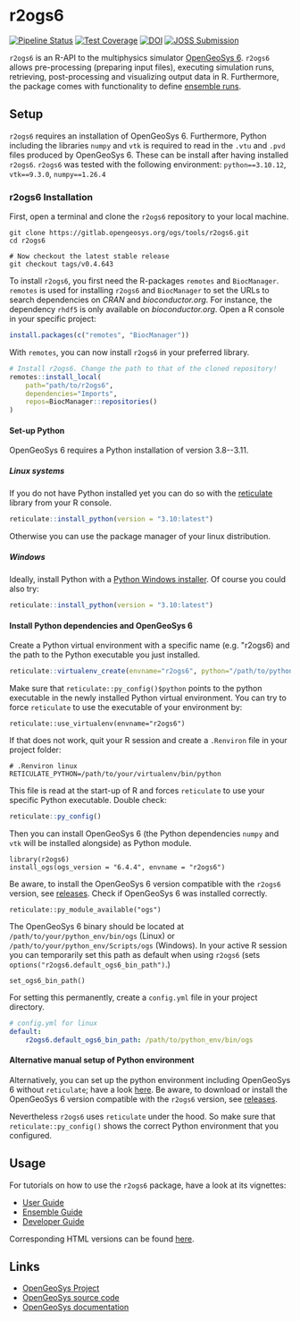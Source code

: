 # r2ogs6

[![Pipeline Status](https://gitlab.opengeosys.org/ogs/tools/r2ogs6/badges/master/pipeline.svg)](https://gitlab.opengeosys.org/ogs/tools/r2ogs6/-/commits/master)
[![Test Coverage](https://gitlab.opengeosys.org/ogs/tools/r2ogs6/badges/master/coverage.svg)](https://gitlab.opengeosys.org/ogs/tools/r2ogs6/-/jobs)
[![DOI](https://zenodo.org/badge/DOI/10.5281/zenodo.7389626.svg)](https://doi.org/10.5281/zenodo.7389626)
[![JOSS Submission](https://joss.theoj.org/papers/08cb661c22ca8553e418acafeb9e7cb5/status.svg)](https://joss.theoj.org/papers/08cb661c22ca8553e418acafeb9e7cb5)

`r2ogs6` is an R-API to the multiphysics simulator [OpenGeoSys 6](https://gitlab.opengeosys.org/ogs/ogs).
`r2ogs6` allows pre-processing (preparing input files), executing simulation runs, retrieving, post-processing and visualizing output data in R.
Furthermore, the package comes with functionality to define [ensemble runs](vignettes/ensemble_workflow_vignette.Rmd).

## Setup

`r2ogs6` requires an installation of OpenGeoSys 6.
Furthermore, Python including the libraries `numpy` and `vtk` is required to read in the `.vtu` and `.pvd` files produced by OpenGeoSys 6.
These can be install after having installed `r2ogs6`.
`r2ogs6` was tested with the following environment: `python==3.10.12`, `vtk==9.3.0`, `numpy==1.26.4`


### r2ogs6 Installation

First, open a terminal and clone the `r2ogs6` repository to your local machine.

```
git clone https://gitlab.opengeosys.org/ogs/tools/r2ogs6.git
cd r2ogs6

# Now checkout the latest stable release
git checkout tags/v0.4.643
```

To install `r2ogs6`, you first need the R-packages `remotes` and `BiocManager`.
`remotes` is used for installing `r2ogs6` and `BiocManager` to set the URLs 
to search dependencies on *CRAN* and *bioconductor.org*.
For instance, the dependency `rhdf5` is only available on *bioconductor.org*.
Open a R console in your specific project:

```r
install.packages(c("remotes", "BiocManager"))
```

With `remotes`, you can now install `r2ogs6` in your preferred library.

```r
# Install r2ogs6. Change the path to that of the cloned repository!
remotes::install_local(
    path="path/to/r2ogs6", 
    dependencies="Imports",
    repos=BiocManager::repositories()
)
```

#### Set-up Python

OpenGeoSys 6 requires a Python installation of version 3.8--3.11.


##### Linux systems

If you do not have Python installed yet you can do so with the 
[reticulate](https://rstudio.github.io/reticulate/index.html) library from
your R console.

```r
reticulate::install_python(version = "3.10:latest")
```

Otherwise you can use the package manager of your linux distribution.


##### Windows

Ideally, install Python with a [Python Windows installer](https://www.python.org/downloads/windows/).
Of course you could also try:

```r
reticulate::install_python(version = "3.10:latest")
```

#### Install Python dependencies and OpenGeoSys 6

Create a Python virtual environment with a specific name (e.g. "r2ogs6) and the
 path to the Python executable you just installed.

```r
reticulate::virtualenv_create(envname="r2ogs6", python="/path/to/python")
```

Make sure that `reticulate::py_config()$python` points to the python executable
in the newly installed Python virtual environment.
You can try to force `reticulate` to use the executable of your environment by:

```
reticulate::use_virtualenv(envname="r2ogs6")
```

If that does not work, quit your R session and create a `.Renviron` file in 
your project folder:

```
# .Renviron linux
RETICULATE_PYTHON=/path/to/your/virtualenv/bin/python
```

This file is read at the start-up of R and forces `reticulate` to use your
specific Python executable. Double check:

```r
reticulate::py_config()
```

Then you can install OpenGeoSys 6 (the Python dependencies `numpy` and `vtk` 
will be installed alongside) as Python module.

```
library(r2ogs6)
install_ogs(ogs_version = "6.4.4", envname = "r2ogs6")
```
Be aware, to install the OpenGeoSys 6 version compatible with the `r2ogs6` version,
 see [releases](https://gitlab.opengeosys.org/ogs/tools/r2ogs6/-/releases).
Check if OpenGeoSys 6 was installed correctly.

```
reticulate::py_module_available("ogs")
```

The OpenGeoSys 6 binary should be located at `/path/to/your/python_env/bin/ogs` 
(Linux) or `/path/to/your/python_env/Scripts/ogs` (Windows). 
In your active R session you can temporarily set this path as default when 
using `r2ogs6` (sets `options("r2ogs6.default_ogs6_bin_path")`.)

```
set_ogs6_bin_path()
```

For setting this permanently, create a `config.yml` file in your project 
directory.

```yml
# config.yml for linux
default:
    r2ogs6.default_ogs6_bin_path: /path/to/python_env/bin/ogs
```


#### Alternative manual setup of Python environment

Alternatively, you can set up the python environment including OpenGeoSys 6
without `reticulate`; have a look [here](https://www.opengeosys.org/docs/userguide/basics/introduction/#install-via-pip).
Be aware, to download or install the OpenGeoSys 6 version compatible with the `r2ogs6` version, see [releases](https://gitlab.opengeosys.org/ogs/tools/r2ogs6/-/releases).

Nevertheless `r2ogs6` uses `reticulate` under the hood.
So make sure that `reticulate::py_config()` shows the correct Python
environment that you configured.


## Usage

For tutorials on how to use the `r2ogs6` package, have a look at its vignettes:

* [User Guide](vignettes/user_workflow_vignette.Rmd) 
* [Ensemble Guide](vignettes/ensemble_workflow_vignette.Rmd)
* [Developer Guide](vignettes/dev_workflow_vignette.Rmd)

Corresponding HTML versions can be found [here](inst/vignettes_built/).

## Links

* [OpenGeoSys Project](https://www.opengeosys.org/)
* [OpenGeoSys source code](https://gitlab.opengeosys.org/ogs/ogs)
* [OpenGeoSys documentation](https://www.opengeosys.org/docs/)
